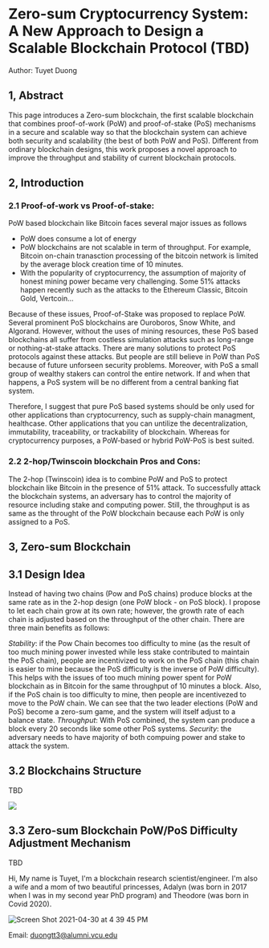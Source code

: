 # **Zero-sum Cryptocurrency System: A New Approach to Design a Scalable Blockchain Protocol (TBD)**

Author: Tuyet Duong 

## 1, Abstract

This page introduces a Zero-sum blockchain, the first scalable blockchain that combines proof-of-work (PoW) and proof-of-stake (PoS) mechanisms in a secure and scalable way so that the blockchain system can achieve both security and scalability (the best of both PoW and PoS). Different from ordinary blockchain designs, this work proposes a novel approach to improve the throughput and stability of current blockchain protocols.

## 2, Introduction

### 2.1 Proof-of-work vs Proof-of-stake: 

PoW based blockchain like Bitcoin faces several major issues as follows

* PoW does consume a lot of energy
* PoW blockchains are not scalable in term of throughput. For example, Bitcoin on-chain tranasction processing of the bitcoin network is limited by the average block creation time of 10 minutes.
* With the popularity of cryptocurrency, the assumption of majority of honest mining power became very challenging. Some 51% attacks happen recently such as the attacks to the Ethereum Classic, Bitcoin Gold, Vertcoin...

Because of these issues, Proof-of-Stake was proposed to replace PoW. Several prominent PoS blockchains are Ouroboros, Snow White, and Algorand. However, without the uses of mining resources, these PoS based blockchains all suffer from costless simulation attacks such as long-range or nothing-at-stake attacks. There are many solutions to protect PoS protocols against these attacks. But people are still believe in PoW than PoS because of future unforseen security problems. Moreover, with PoS a small group of wealthy stakers can control the entire network. If and when that happens, a PoS system will be no different from a central banking fiat system.

Therefore, I suggest that pure PoS based systems should be only used for other applications than cryptocurrency, such as supply-chain managment, healthcase. Other applications that you can untilize the decentralization, immutability, traceability, or trackability of blockchain. Whereas for cryptocurrency purposes, a PoW-based or hybrid PoW-PoS is best suited.

### 2.2 2-hop/Twinscoin blockchain Pros and Cons: 
The 2-hop (Twinscoin) idea is to combine PoW and PoS to protect blockchain like Bitcoin in the presence of 51% attack. To successfully attack the blockchain systems, an adversary has to control the majority of resource including stake and computing power. Still, the throughput is as same as the throught of the PoW blockchain because each PoW is only assigned to a PoS.

## 3, Zero-sum Blockchain

## 3.1 Design Idea 

Instead of having two chains (Pow and PoS chains) produce blocks at the same rate as in the 2-hop design (one PoW block - on PoS block). I propose to let each chain grow at its own rate; however, the growth rate of each chain is adjusted based on the throughput of the other chain. There are three main benefits as follows:

_Stability_: if the Pow Chain becomes too difficulty to mine (as the result of too much mining power invested while less stake contributed to maintain the PoS chain), people are incentivized to work on the PoS chain (this chain is easier to mine because the PoS difficulty is the inverse of PoW difficulty). This helps with the issues of too much mining power spent for PoW blockchain as in Bitcoin for the same throughput of 10 minutes a block. Also, if the PoS chain is too difficulty to mine, then people are incentivezed to move to the PoW chain. We can see that the two leader elections (PoW and PoS) become a zero-sum game, and the system will itself adjust to a balance state.
_Throughput_: With PoS combined, the system can produce a block every 20 seconds like some other PoS systems.
_Security_: the adversary needs to have majority of both compuing power and stake to attack the system.

## 3.2 Blockchains Structure 
TBD

![](https://user-images.githubusercontent.com/82968967/116750675-d1052880-a9d0-11eb-99ce-2bcfb0058b53.png)
## 3.3 Zero-sum Blockchain PoW/PoS Difficulty Adjustment Mechanism
TBD



Hi, My name is Tuyet, I'm a blockchain research scientist/engineer. I'm also a wife and a mom of two beautiful princesses, Adalyn (was born in 2017 when I was in my second year PhD program) and Theodore (was born in Covid 2020).

![Screen Shot 2021-04-30 at 4 39 45 PM](https://user-images.githubusercontent.com/82968967/116751917-b633b380-a9d2-11eb-9fe8-c2e8b2826bdf.png)


Email: duongtt3@alumni.vcu.edu

